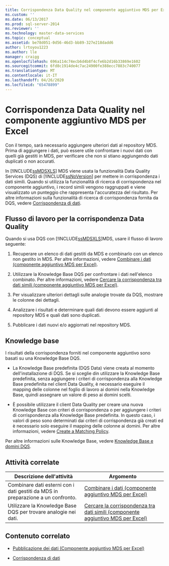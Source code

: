 ```yaml
---
title: Corrispondenza Data Quality nel componente aggiuntivo MDS per Excel | Microsoft Docs
ms.custom: ''
ms.date: 06/13/2017
ms.prod: sql-server-2014
ms.reviewer: ''
ms.technology: master-data-services
ms.topic: conceptual
ms.assetid: be78d051-0d56-46d3-bb89-327e218dadd6
author: lrtoyou1223
ms.author: lle
manager: craigg
ms.openlocfilehash: 696a114c74ecb6d4b8f4cfe6b2d16b33869e1602
ms.sourcegitcommit: 6fd8c1914de4c7ac24900fe388ecc7883c740077
ms.translationtype: MT
ms.contentlocale: it-IT
ms.lasthandoff: 04/26/2020
ms.locfileid: "65478899"
---
```

# <a name="data-quality-matching-in-the-mds-add-in-for-excel"></a>Corrispondenza Data Quality nel componente aggiuntivo MDS per Excel
  Con il tempo, sarà necessario aggiungere ulteriori dati al repository MDS. Prima di aggiungere i dati, può essere utile confrontare i nuovi dati con quelli già gestiti in MDS, per verificare che non si stiano aggiungendo dati duplicati o non accurati.  
  
 In [!INCLUDE[ssMDSXLS](../../includes/ssmdsxls-md.md)] MDS viene usata la funzionalità Data Quality Services (DQS) di [!INCLUDE[ssNoVersion](../../includes/ssnoversion-md.md)] per mettere in corrispondenza i dati simili. Quando si utilizza la funzionalità di ricerca di corrispondenza nel componente aggiuntivo, i record simili vengono raggruppati e viene visualizzato un punteggio che rappresenta l'accuratezza del risultato. Per altre informazioni sulla funzionalità di ricerca di corrispondenza fornita da DQS, vedere [Corrispondenza di dati](../../data-quality-services/data-matching.md).  
  
## <a name="workflow-for-data-quality-matching"></a>Flusso di lavoro per la corrispondenza Data Quality  
 Quando si usa DQS con [!INCLUDE[ssMDSXLS](../../includes/ssmdsxls-md.md)]MDS, usare il flusso di lavoro seguente:  
  
1.  Recuperare un elenco di dati gestiti da MDS e combinarlo con un elenco non gestito in MDS. Per altre informazioni, vedere [Combinare i dati &#40;componente aggiuntivo MDS per Excel&#41;](combine-data-mds-add-in-for-excel.md).  
  
2.  Utilizzare la Knowledge Base DQS per confrontare i dati nell'elenco combinato. Per altre informazioni, vedere [Cercare la corrispondenza tra dati simili &#40;componente aggiuntivo MDS per Excel&#41;](match-similar-data-mds-add-in-for-excel.md).  
  
3.  Per visualizzare ulteriori dettagli sulle analogie trovate da DQS, mostrare le colonne dei dettagli.  
  
4.  Analizzare i risultati e determinare quali dati devono essere aggiunti al repository MDS e quali dati sono duplicati.  
  
5.  Pubblicare i dati nuovi e/o aggiornati nel repository MDS.  
  
## <a name="knowledge-bases"></a>Knowledge base  
 I risultati della corrispondenza forniti nel componente aggiuntivo sono basati su una Knowledge Base DQS.  
  
-   La Knowledge Base predefinita (DQS Data) viene creata al momento dell'installazione di DQS. Se si sceglie din utilizzare la Knowledge Base predefinita, senza aggiungere i criteri di corrispondenza alla Knowledge Base predefinita nel client Data Quality, è necessario eseguire il mapping delle colonne nel foglio di lavoro ai domini nella Knowledge Base, quindi assegnare un valore di peso ai domini scelti.  
  
-   È possibile utilizzare il client Data Quality per creare una nuova Knowledge Base con criteri di corrispondenza o per aggiungere i criteri di corrispondenza alla Knowledge Base predefinita. In questo caso, i valori di peso sono determinati dai criteri di corrispondenza già creati ed è necessario solo eseguire il mapping delle colonne ai domini. Per altre informazioni, vedere [Create a Matching Policy](../../data-quality-services/create-a-matching-policy.md).  
  
 Per altre informazioni sulle Knowledge Base, vedere [Knowledge Base e domini DQS](../../data-quality-services/dqs-knowledge-bases-and-domains.md).  
  
## <a name="related-tasks"></a>Attività correlate  
  
|Descrizione dell'attività|Argomento|  
|----------------------|-----------|  
|Combinare dati esterni con i dati gestiti da MDS in preparazione a un confronto.|[Combinare i dati &#40;componente aggiuntivo MDS per Excel&#41;](combine-data-mds-add-in-for-excel.md)|  
|Utilizzare la Knowledge Base DQS per trovare analogie nei dati.|[Cercare la corrispondenza tra dati simili &#40;componente aggiuntivo MDS per Excel&#41;](match-similar-data-mds-add-in-for-excel.md)|  
  
## <a name="related-content"></a>Contenuto correlato  
  
-   [Pubblicazione dei dati &#40;Componente aggiuntivo MDS per Excel&#41;](overview-importing-data-from-excel-mds-add-in-for-excel.md)  
  
-   [Corrispondenza di dati](../../data-quality-services/data-matching.md)  
  
  
